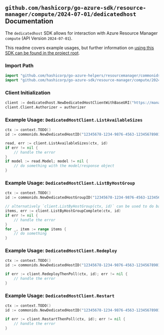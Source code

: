 
## `github.com/hashicorp/go-azure-sdk/resource-manager/compute/2024-07-01/dedicatedhost` Documentation

The `dedicatedhost` SDK allows for interaction with Azure Resource Manager `compute` (API Version `2024-07-01`).

This readme covers example usages, but further information on [using this SDK can be found in the project root](https://github.com/hashicorp/go-azure-sdk/tree/main/docs).

### Import Path

```go
import "github.com/hashicorp/go-azure-helpers/resourcemanager/commonids"
import "github.com/hashicorp/go-azure-sdk/resource-manager/compute/2024-07-01/dedicatedhost"
```


### Client Initialization

```go
client := dedicatedhost.NewDedicatedHostClientWithBaseURI("https://management.azure.com")
client.Client.Authorizer = authorizer
```


### Example Usage: `DedicatedHostClient.ListAvailableSizes`

```go
ctx := context.TODO()
id := commonids.NewDedicatedHostID("12345678-1234-9876-4563-123456789012", "example-resource-group", "hostGroupValue", "hostValue")

read, err := client.ListAvailableSizes(ctx, id)
if err != nil {
	// handle the error
}
if model := read.Model; model != nil {
	// do something with the model/response object
}
```


### Example Usage: `DedicatedHostClient.ListByHostGroup`

```go
ctx := context.TODO()
id := commonids.NewDedicatedHostGroupID("12345678-1234-9876-4563-123456789012", "example-resource-group", "hostGroupValue")

// alternatively `client.ListByHostGroup(ctx, id)` can be used to do batched pagination
items, err := client.ListByHostGroupComplete(ctx, id)
if err != nil {
	// handle the error
}
for _, item := range items {
	// do something
}
```


### Example Usage: `DedicatedHostClient.Redeploy`

```go
ctx := context.TODO()
id := commonids.NewDedicatedHostID("12345678-1234-9876-4563-123456789012", "example-resource-group", "hostGroupValue", "hostValue")

if err := client.RedeployThenPoll(ctx, id); err != nil {
	// handle the error
}
```


### Example Usage: `DedicatedHostClient.Restart`

```go
ctx := context.TODO()
id := commonids.NewDedicatedHostID("12345678-1234-9876-4563-123456789012", "example-resource-group", "hostGroupValue", "hostValue")

if err := client.RestartThenPoll(ctx, id); err != nil {
	// handle the error
}
```
